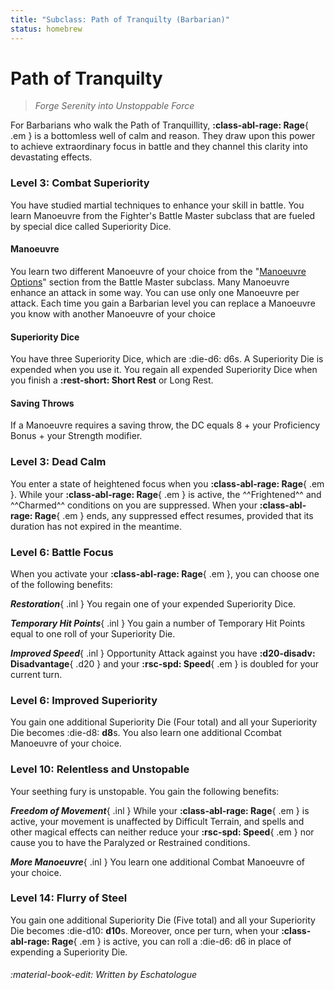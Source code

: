 ```yaml
---
title: "Subclass: Path of Tranquilty (Barbarian)"
status: homebrew
---
```


<p style="display:none">
Forge Serenity into Unstoppable Force
</p>

# Path of Tranquilty

> *Forge Serenity into Unstoppable Force*

For Barbarians who walk the Path of Tranquillity, **:class-abl-rage: Rage**{ .em } is a bottomless well of calm and reason. They draw upon this power to achieve extraordinary focus in battle and they channel this clarity into devastating effects.

### Level 3: Combat Superiority

You have studied martial techniques to enhance your skill in battle. You learn Manoeuvre from the Fighter's Battle Master subclass that are fueled by special dice called Superiority Dice.

#### Manoeuvre

You learn two different Manoeuvre of your choice from the "[Manoeuvre Options]" section from the Battle Master subclass. Many Manoeuvre enhance an attack in some way. You can use only one Manoeuvre per attack. Each time you gain a Barbarian level you can replace a Manoeuvre you know with another Manoeuvre of your choice

#### Superiority Dice

You have three Superiority Dice, which are :die-d6: d6s. A Superiority Die is expended when you use it. You regain all expended Superiority Dice when you finish a **:rest-short: Short Rest** or Long Rest.

#### Saving Throws

If a Manoeuvre requires a saving throw, the DC equals 8 + your Proficiency Bonus + your Strength modifier.

### Level 3: Dead Calm

You enter a state of heightened focus when you **:class-abl-rage: Rage**{ .em }. While your **:class-abl-rage: Rage**{ .em } is active, the ^^Frightened^^ and ^^Charmed^^ conditions on you are suppressed. When your **:class-abl-rage: Rage**{ .em } ends, any suppressed effect resumes, provided that its duration has not expired in the meantime.

### Level 6: Battle Focus

When you activate your **:class-abl-rage: Rage**{ .em }, you can choose one of the following benefits:

***Restoration***{ .inl } You regain one of your expended Superiority Dice.
  
***Temporary Hit Points***{ .inl } You gain a number of Temporary Hit Points equal to one roll of your Superiority Die.
 
***Improved Speed***{ .inl } Opportunity Attack against you have **:d20-disadv: Disadvantage**{ .d20 } and your **:rsc-spd: Speed**{ .em } is doubled for your current turn.

### Level 6: Improved Superiority

You gain one additional Superiority Die (Four total) and all your Superiority Die becomes :die-d8: **d8**s. You also learn one additional Ccombat Manoeuvre of your choice.

### Level 10: Relentless and Unstopable

Your seething fury is unstopable. You gain the following benefits:

***Freedom of Movement***{ .inl } While your **:class-abl-rage: Rage**{ .em } is active, your movement is unaffected by Difficult Terrain, and spells and other magical effects can neither reduce your **:rsc-spd: Speed**{ .em } nor cause you to have the Paralyzed or Restrained conditions.

***More Manoeuvre***{ .inl } You learn one additional Combat Manoeuvre of your choice.

### Level 14: Flurry of Steel

You gain one additional Superiority Die (Five total) and all your Superiority Die becomes :die-d10: **d10**s. Moreover, once per turn, when your **:class-abl-rage: Rage**{ .em } is active, you can roll a :die-d6: d6 in place of expending a Superiority Die.

[Manoeuvre Options]: ../../option/class-options/fighter-manoeuvre.md

###### :material-book-edit: Written by *Eschatologue*